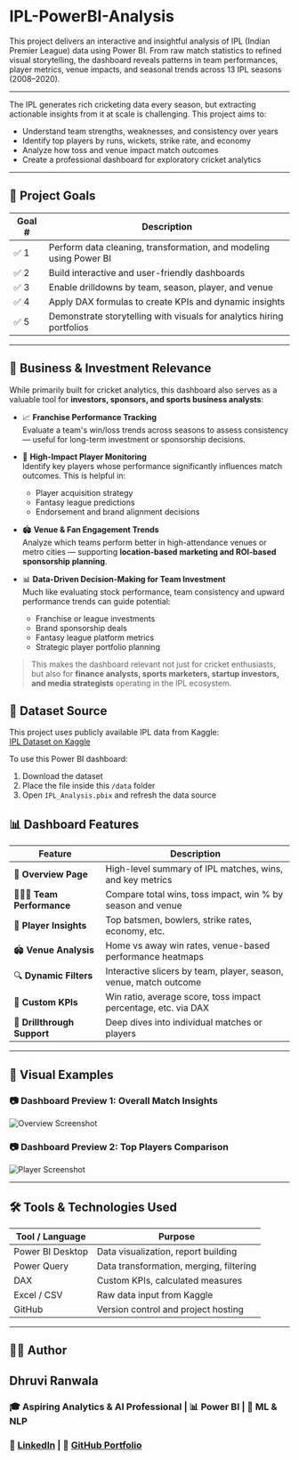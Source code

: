 # IPL-PowerBI-Analysis

This project delivers an interactive and insightful analysis of IPL (Indian Premier League) data using Power BI. From raw match statistics to refined visual storytelling, the dashboard reveals patterns in team performances, player metrics, venue impacts, and seasonal trends across 13 IPL seasons (2008–2020).

---

The IPL generates rich cricketing data every season, but extracting actionable insights from it at scale is challenging. This project aims to:
- Understand team strengths, weaknesses, and consistency over years
- Identify top players by runs, wickets, strike rate, and economy
- Analyze how toss and venue impact match outcomes
- Create a professional dashboard for exploratory cricket analytics

---

## 🚀 Project Goals

| Goal # | Description |
|--------|-------------|
| ✅ 1 | Perform data cleaning, transformation, and modeling using Power BI |
| ✅ 2 | Build interactive and user-friendly dashboards |
| ✅ 3 | Enable drilldowns by team, season, player, and venue |
| ✅ 4 | Apply DAX formulas to create KPIs and dynamic insights |
| ✅ 5 | Demonstrate storytelling with visuals for analytics hiring portfolios |

---

## 💸 Business & Investment Relevance

While primarily built for cricket analytics, this dashboard also serves as a valuable tool for **investors, sponsors, and sports business analysts**:

- 📈 **Franchise Performance Tracking**  
  Evaluate a team's win/loss trends across seasons to assess consistency — useful for long-term investment or sponsorship decisions.

- 👥 **High-Impact Player Monitoring**  
  Identify key players whose performance significantly influences match outcomes. This is helpful in:
  - Player acquisition strategy
  - Fantasy league predictions
  - Endorsement and brand alignment decisions

- 🏟️ **Venue & Fan Engagement Trends**  
  Analyze which teams perform better in high-attendance venues or metro cities — supporting **location-based marketing and ROI-based sponsorship planning**.

- 📊 **Data-Driven Decision-Making for Team Investment**  
  Much like evaluating stock performance, team consistency and upward performance trends can guide potential:
  - Franchise or league investments
  - Brand sponsorship deals
  - Fantasy league platform metrics
  - Strategic player portfolio planning

> This makes the dashboard relevant not just for cricket enthusiasts, but also for **finance analysts, sports marketers, startup investors, and media strategists** operating in the IPL ecosystem.

## 📂 Dataset Source
This project uses publicly available IPL data from Kaggle:  
[IPL Dataset on Kaggle](https://www.kaggle.com/datasets/ashraykothari/ipldataset)

To use this Power BI dashboard:
1. Download the dataset
2. Place the file inside this `/data` folder
3. Open `IPL_Analysis.pbix` and refresh the data source

## 📊 Dashboard Features

| Feature                      | Description |
|-----------------------------|-------------|
| 🧠 **Overview Page**        | High-level summary of IPL matches, wins, and key metrics |
| 🧑‍🤝‍🧑 **Team Performance** | Compare total wins, toss impact, win % by season and venue |
| 🧍 **Player Insights**      | Top batsmen, bowlers, strike rates, economy, etc. |
| 🏟️ **Venue Analysis**       | Home vs away win rates, venue-based performance heatmaps |
| 🔍 **Dynamic Filters**      | Interactive slicers by team, player, season, venue, match outcome |
| 🔢 **Custom KPIs**          | Win ratio, average score, toss impact percentage, etc. via DAX |
| 🔄 **Drillthrough Support** | Deep dives into individual matches or players |

---

## 📌 Visual Examples

### 📷 Dashboard Preview 1: Overall Match Insights
![Overview Screenshot](screenshots/dashboard_overview.png)

### 📷 Dashboard Preview 2: Top Players Comparison
![Player Screenshot](screenshots/Team_Players.png)

---

## 🛠️ Tools & Technologies Used

| Tool / Language   | Purpose |
|-------------------|---------|
| Power BI Desktop  | Data visualization, report building |
| Power Query       | Data transformation, merging, filtering |
| DAX               | Custom KPIs, calculated measures |
| Excel / CSV       | Raw data input from Kaggle |
| GitHub            | Version control and project hosting |

---

## 👩‍💻 Author
## Dhruvi Ranwala
### 🎓 Aspiring Analytics & AI Professional | 📊 Power BI | 🧠 ML & NLP
### 🔗 [LinkedIn](https://www.linkedin.com/in/dhruvi-ranwala-596b32233/) | 📁 [GitHub Portfolio](https://github.com/dhruvii-i)
